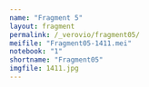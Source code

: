 ```yaml
---
name: "Fragment 5"
layout: fragment
permalink: /_verovio/fragment05/
meifile: "Fragment05-1411.mei"
notebook: "1"
shortname: "Fragment05"
imgfile: 1411.jpg
---
```


